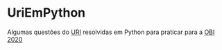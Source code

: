 # UriEmPython

Algumas questões do [URI](https://www.urionlinejudge.com.br/judge/en/login) resolvidas em Python para praticar para a [OBI 2020](https://olimpiada.ic.unicamp.br/)
